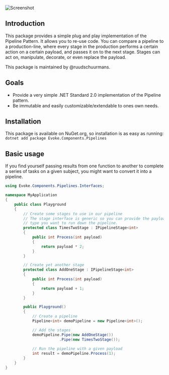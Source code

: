 ![Screenshot](https://i.imgur.com/88CTlmq.png)

## Introduction
This package provides a simple plug and play implementation of the Pipeline Pattern. It allows you to re-use code. You can compare a pipeline to a production-line, where every stage in the production performs a certain action on a certain payload, and passes it on to the next stage. Stages can act on, manipulate, decorate, or even replace the payload.

This package is maintained by @ruudschuurmans.

## Goals
- Provide a very simple .NET Standard 2.0 implementation of the Pipeline pattern.
- Be immutable and easily customizable/extendable to ones own needs.

## Installation
This package is available on NuGet.org, so installation is as easy as running:
`dotnet add package Evoke.Components.Pipelines`

## Basic usage
If you find yourself passing results from one function to another to complete a series of tasks on a given subject, you might want to convert it into a pipeline.

```csharp
using Evoke.Components.Pipelines.Interfaces;

namespace MyApplication
{
    public class Playground
    {
        // Create some stages to use in our pipeline
        // The stage interface is generic so you can provide the payload
        // type you want to run down the pipeline.
        protected class TimesTwoStage : IPipelineStage<int>
        {
            public int Process(int payload)
            {
                return payload * 2;
            }
        }

        // Create yet another stage
        protected class AddOneStage : IPipelineStage<int>
        {
            public int Process(int payload)
            {
                return payload + 1;
            }
        }

        public Playground()
        {
            // Create a pipeline
            Pipeline<int> demoPipeline = new Pipeline<int>();

            // Add the stages
            demoPipeline.Pipe(new AddOneStage())
                        .Pipe(new TimesTwoStage());
            
            // Run the pipeline with a given payload
            int result = demoPipeline.Process(1);
        }
    }
}

```